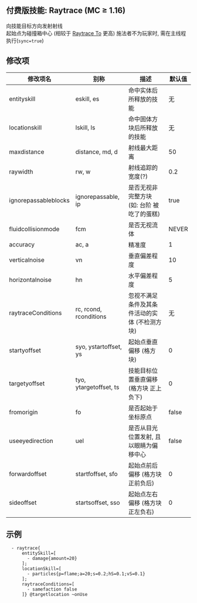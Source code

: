 付费版技能: Raytrace (MC ≥ 1.16)
--------------------------

向技能目标方向发射射线  
起始点为碰撞箱中心 (相较于 [Raytrace To](/技能/列表/raytraceto) 更高)
施法者不为玩家时, 需在主线程执行(`sync=true`)

修改项
----------

| 修改项名 | 别称    | 描述                                                                                                    | 默认值 |
|---------------------|------------------------|-------------------------------------------------------|------|
| entityskill         | eskill, es             | 命中实体后所释放的技能                   | 无   |
| locationskill       | lskill, ls             | 命中固体方块后所释放的技能                   | 无   |
| maxdistance         | distance, md, d        | 射线最大距离  | 50   |
| raywidth | rw, w     | 射线追踪的宽度(?) | 0.2                                                   |      |
| ignorepassableblocks| ignorepassable, ip     | 是否无视非完整方块 (如: 台阶 被吃了的蛋糕)  | true |
| fluidcollisionmode  | fcm                    | 是否无视流体  | NEVER|
| accuracy            | ac, a                  | 精准度 |1     |
| verticalnoise       | vn                     | 垂直偏差程度 | 10    |
| horizontalnoise     | hn                     | 水平偏差程度 | 5    |
| raytraceConditions  | rc, rcond, rconditions  | 忽视不满足条件及其条件活动的实体 (不检测方块) | 无 |
| startyoffset | syo, ystartoffset, ys | 起始点垂直偏移 (格方块) | 0 |
| targetyoffset | tyo, ytargetoffset, ts | 技能目标位置垂直偏移 (格方块 正上负下) | 0 |
| fromorigin | fo | 是否起始于坐标原点 | false |
| useeyedirection | uel | 是否从目光位置发射, 且以眼睛为偏移中心 | false |
| forwardoffset | startfoffset, sfo | 起始点前后偏移 (格方块 正前负后) | 0 |
| sideoffset | startsoffset, sso | 起始点左右偏移 (格方块 正左负右) | 0 |

示例
--------
```
  - raytrace{
      entitySkill=[
        - damage{amount=20}
      ];
      locationSkill=[
        - particles{p=flame;a=20;s=0.2;hS=0.1;vS=0.1}
      ];
      raytraceConditions=[
        - samefaction false
      ]} @targetlocation ~onUse
```